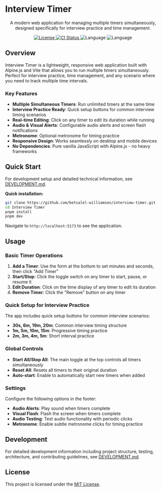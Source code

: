 # Interview Timer

<p align="center">
  A modern web application for managing multiple timers simultaneously, designed specifically for interview practice and time management.
</p>

<p align="center">
    <a href="https://github.com/betsalel-williamson/interview-timer/blob/main/LICENSE">
        <img alt="License" src="https://img.shields.io/github/license/betsalel-williamson/interview-timer?style=flat-square&color=blue">
    </a>
    <a href="https://github.com/betsalel-williamson/interview-timer/actions/workflows/ci-cd.yml">
        <img alt="CI Status" src="https://github.com/betsalel-williamson/interview-timer/actions/workflows/ci-cd.yml/badge.svg">
    </a>
    <img alt="Language" src="https://img.shields.io/github/languages/count/betsalel-williamson/interview-timer?style=flat-square">
    <img alt="Language" src="https://img.shields.io/github/languages/top/betsalel-williamson/interview-timer?style=flat-square">
</p>

## Overview

Interview Timer is a lightweight, responsive web application built with Alpine.js and Vite that allows you to run multiple timers simultaneously. Perfect for interview practice, time management, and any scenario where you need to track multiple time intervals.

### Key Features

- **Multiple Simultaneous Timers**: Run unlimited timers at the same time
- **Interview Practice Ready**: Quick setup buttons for common interview timing scenarios
- **Real-time Editing**: Click on any timer to edit its duration while running
- **Audio & Visual Alerts**: Configurable audio alerts and screen flash notifications
- **Metronome**: Optional metronome for timing practice
- **Responsive Design**: Works seamlessly on desktop and mobile devices
- **No Dependencies**: Pure vanilla JavaScript with Alpine.js - no heavy frameworks

## Quick Start

For development setup and detailed technical information, see [DEVELOPMENT.md](./DEVELOPMENT.md).

**Quick installation:**

```bash
git clone https://github.com/betsalel-williamson/interview-timer.git
cd Interview Timer
pnpm install
pnpm dev
```

Navigate to `http://localhost:5173` to see the application.

## Usage

### Basic Timer Operations

1. **Add a Timer**: Use the form at the bottom to set minutes and seconds, then click "Add Timer"
2. **Start/Stop**: Click the toggle switch on any timer to start, pause, or resume it
3. **Edit Duration**: Click on the time display of any timer to edit its duration
4. **Remove Timer**: Click the "Remove" button on any timer

### Quick Setup for Interview Practice

The app includes quick setup buttons for common interview scenarios:

- **30s, 6m, 19m, 20m**: Common interview timing structure
- **1m, 5m, 10m, 15m**: Progressive timing practice
- **2m, 3m, 4m, 5m**: Short interval practice

### Global Controls

- **Start All/Stop All**: The main toggle at the top controls all timers simultaneously
- **Reset All**: Resets all timers to their original duration
- **Auto-start**: Enable to automatically start new timers when added

### Settings

Configure the following options in the footer:

- **Audio Alerts**: Play sound when timers complete
- **Visual Flash**: Flash the screen when timers complete
- **Audio Testing**: Test audio functionality with periodic clicks
- **Metronome**: Enable subtle metronome clicks for timing practice

## Development

For detailed development information including project structure, testing, architecture, and contributing guidelines, see [DEVELOPMENT.md](./DEVELOPMENT.md).

## License

This project is licensed under the [MIT License](./LICENSE).
